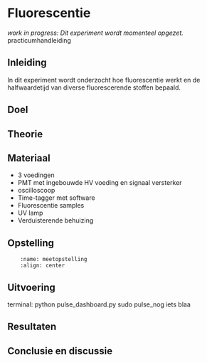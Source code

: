 # Fluorescentie
_work in progress: Dit experiment wordt momenteel opgezet._
practicumhandleiding 

## Inleiding
In dit experiment wordt onderzocht hoe fluorescentie werkt en de halfwaardetijd van diverse fluorescerende stoffen bepaald. 

## Doel

## Theorie

## Materiaal
* 3 voedingen
* PMT met ingebouwde HV voeding en signaal versterker
* oscilloscoop
* Time-tagger met software
* Fluorescentie samples
* UV lamp
* Verduisterende behuizing

## Opstelling
```{figure} ./media/fluorescentie/schema-meetopstelling.jpg
    :name: meetopstelling
    :align: center 
``` 



## Uitvoering
terminal: 
python pulse_dashboard.py
sudo pulse_nog iets blaa



## Resultaten

## Conclusie en discussie